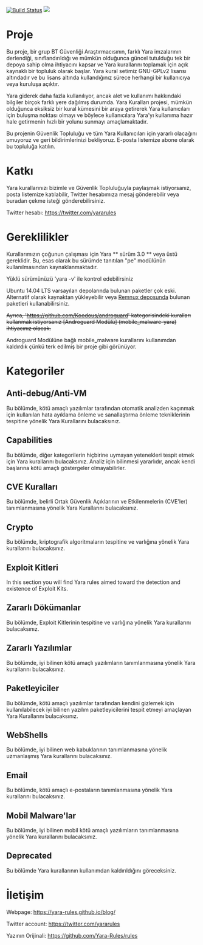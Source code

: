 [![Build Status](https://travis-ci.org/Yara-Rules/rules.svg?branch=master)](https://travis-ci.org/Yara-Rules/rules) <img src="http://img.shields.io/liberapay/patrons/yararules.svg?logo=liberapay">


# Proje

Bu proje, bir grup BT Güvenliği Araştırmacısının, farklı Yara imzalarının derlendiği, sınıflandırıldığı ve mümkün olduğunca güncel tutulduğu tek bir depoya sahip olma ihtiyacını kapsar ve Yara kurallarını toplamak için açık kaynaklı bir topluluk olarak başlar. Yara kural setimiz GNU-GPLv2 lisansı altındadır ve bu lisans altında kullandığınız sürece herhangi bir kullanıcıya veya kuruluşa açıktır.

Yara giderek daha fazla kullanılıyor, ancak alet ve kullanımı hakkındaki bilgiler birçok farklı yere dağılmış durumda. Yara Kuralları projesi, mümkün olduğunca eksiksiz bir kural kümesini bir araya getirerek Yara kullanıcıları için buluşma noktası olmayı ve böylece kullanıcılara Yara'yı kullanıma hazır hale getirmenin hızlı bir yolunu sunmayı amaçlamaktadır.

Bu projenin Güvenlik Topluluğu ve tüm Yara Kullanıcıları için yararlı olacağını umuyoruz ve geri bildirimlerinizi bekliyoruz. E-posta listemize abone olarak bu topluluğa katılın.

# Katkı

Yara kurallarınızı bizimle ve Güvenlik Topluluğuyla paylaşmak istiyorsanız, posta listemize katılabilir, Twitter hesabımıza mesaj gönderebilir veya buradan çekme isteği gönderebilirsiniz.

Twitter hesabı: https://twitter.com/yararules

# Gereklilikler

Kurallarımızın çoğunun çalışması için Yara ** sürüm 3.0 ** veya üstü gereklidir. Bu, esas olarak bu sürümde tanıtılan "pe" modülünün kullanılmasından kaynaklanmaktadır.

Yüklü sürümünüzü 'yara -v' ile kontrol edebilirsiniz

Ubuntu 14.04 LTS varsayılan depolarında bulunan paketler çok eski.  Alternatif olarak kaynaktan yükleyebilir veya [Remnux deposunda](https://launchpad.net/~remnux/+archive/ubuntu/stable) bulunan paketleri kullanabilirsiniz.

~~Ayrıca, 'https://github.com/Koodous/androguard' kategorisindeki kuralları kullanmak istiyorsanız [Androguard Modülü] (mobile_malware-yara) ihtiyacınız olacak.~~

Androguard Modülüne bağlı mobile_malware kurallarını kullanımdan kaldırdık çünkü terk edilmiş bir proje gibi görünüyor.

# Kategoriler

## Anti-debug/Anti-VM

Bu bölümde, kötü amaçlı yazılımlar tarafından otomatik analizden kaçınmak için kullanılan hata ayıklama önleme ve sanallaştırma önleme tekniklerinin tespitine yönelik Yara Kurallarını bulacaksınız.

## Capabilities

Bu bölümde, diğer kategorilerin hiçbirine uymayan yetenekleri tespit etmek için Yara kurallarını bulacaksınız.  Analiz için bilinmesi yararlıdır, ancak kendi başlarına kötü amaçlı göstergeler olmayabilirler.

## CVE Kuralları

Bu bölümde, belirli Ortak Güvenlik Açıklarının ve Etkilenmelerin (CVE'ler) tanımlanmasına yönelik Yara Kurallarını bulacaksınız.

## Crypto

Bu bölümde, kriptografik algoritmaların tespitine ve varlığına yönelik Yara kurallarını bulacaksınız.

## Exploit Kitleri

In this section you will find Yara rules aimed toward the detection and existence of Exploit Kits.

## Zararlı Dökümanlar

Bu bölümde, Exploit Kitlerinin tespitine ve varlığına yönelik Yara kurallarını bulacaksınız.

## Zararlı Yazılımlar

Bu bölümde, iyi bilinen kötü amaçlı yazılımların tanımlanmasına yönelik Yara kurallarını bulacaksınız.

## Paketleyiciler

Bu bölümde, kötü amaçlı yazılımlar tarafından kendini gizlemek için kullanılabilecek iyi bilinen yazılım paketleyicilerini tespit etmeyi amaçlayan Yara Kurallarını bulacaksınız.

## WebShells

Bu bölümde, iyi bilinen web kabuklarının tanımlanmasına yönelik uzmanlaşmış Yara kurallarını bulacaksınız.

## Email

Bu bölümde, kötü amaçlı e-postaların tanımlanmasına yönelik Yara kurallarını bulacaksınız.

## Mobil Malware'lar

Bu bölümde, iyi bilinen mobil kötü amaçlı yazılımların tanımlanmasına yönelik Yara kurallarını bulacaksınız.

## Deprecated

Bu bölümde Yara kurallarının kullanımdan kaldırıldığını göreceksiniz.

# İletişim

Webpage: https://yara-rules.github.io/blog/

Twitter account: https://twitter.com/yararules

Yazının Orijinali: https://github.com/Yara-Rules/rules

